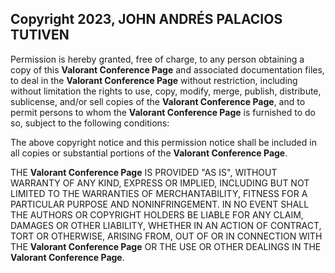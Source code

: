 ## Copyright 2023, JOHN ANDRÉS PALACIOS TUTIVEN

Permission is hereby granted, free of charge, to any person obtaining a copy of this **Valorant Conference Page** and associated
documentation files, to deal in the **Valorant Conference Page** without restriction, including without limitation the rights to
use, copy, modify, merge, publish, distribute, sublicense, and/or sell copies of the **Valorant Conference Page**, and to permit
persons to whom the **Valorant Conference Page** is furnished to do so, subject to the following conditions:

The above copyright notice and this permission notice shall be included in all copies or substantial portions of the
**Valorant Conference Page**.

THE **Valorant Conference Page** IS PROVIDED "AS IS", WITHOUT WARRANTY OF ANY KIND, EXPRESS OR IMPLIED, INCLUDING BUT NOT LIMITED
TO THE WARRANTIES OF MERCHANTABILITY, FITNESS FOR A PARTICULAR PURPOSE AND NONINFRINGEMENT. IN NO EVENT SHALL THE
AUTHORS OR COPYRIGHT HOLDERS BE LIABLE FOR ANY CLAIM, DAMAGES OR OTHER LIABILITY, WHETHER IN AN ACTION OF CONTRACT, TORT
OR OTHERWISE, ARISING FROM, OUT OF OR IN CONNECTION WITH THE **Valorant Conference Page** OR THE USE OR OTHER DEALINGS IN THE
**Valorant Conference Page**.
